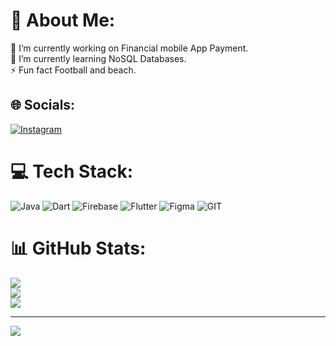 # 💫 About Me:
🔭 I’m currently working on Financial mobile App Payment.<br>🌱 I’m currently learning NoSQL Databases.<br>⚡ Fun fact Football and beach.


## 🌐 Socials:
[![Instagram](https://img.shields.io/badge/Instagram-%23E4405F.svg?logo=Instagram&logoColor=white)](https://instagram.com/abdifitahabdulkadir1) 

# 💻 Tech Stack:
![Java](https://img.shields.io/badge/java-%23ED8B00.svg?style=flat&logo=java&logoColor=white) ![Dart](https://img.shields.io/badge/dart-%230175C2.svg?style=flat&logo=dart&logoColor=white) ![Firebase](https://img.shields.io/badge/firebase-%23039BE5.svg?style=flat&logo=firebase) ![Flutter](https://img.shields.io/badge/Flutter-%2302569B.svg?style=flat&logo=Flutter&logoColor=white) 	![Figma](https://img.shields.io/badge/figma-%23F24E1E.svg?style=flat&logo=figma&logoColor=white) ![GIT](https://img.shields.io/badge/Git-fc6d26?style=flat&logo=git&logoColor=white)
# 📊 GitHub Stats:
![](https://github-readme-stats.vercel.app/api?username=abdifitahabdulkadir&theme=merko&hide_border=false&include_all_commits=true&count_private=false)<br/>
![](https://github-readme-streak-stats.herokuapp.com/?user=abdifitahabdulkadir&theme=merko&hide_border=false)<br/>
![](https://github-readme-stats.vercel.app/api/top-langs/?username=abdifitahabdulkadir&theme=merko&hide_border=false&include_all_commits=true&count_private=false&layout=compact)

---
[![](https://visitcount.itsvg.in/api?id=seaphabdulkadir&icon=0&color=0)](https://visitcount.itsvg.in)

<!-- Proudly created with GPRM ( https://gprm.itsvg.in ) -->

